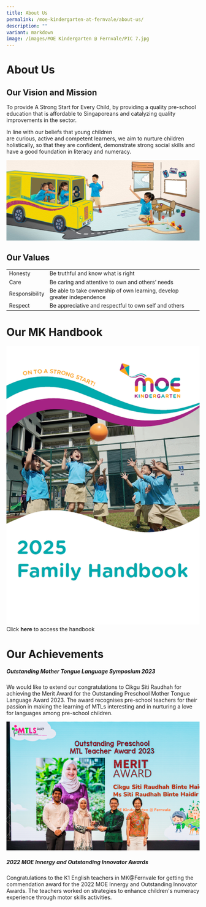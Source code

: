 ```yaml
---
title: About Us
permalink: /moe-kindergarten-at-fernvale/about-us/
description: ""
variant: markdown
image: /images/MOE Kindergarten @ Fernvale/PIC 7.jpg
---
```

# About Us
## Our Vision and Mission  
To provide A Strong Start for Every Child, by providing a quality pre-school education that is affordable to Singaporeans and catalyzing quality improvements in the sector.  

In line with our beliefs that young children are curious, active and competent learners, we aim to nurture children holistically, so that they are confident, demonstrate strong social skills and have a good foundation in literacy and numeracy.

![](/images/MOE%20Kindergarten%20@%20Fernvale/PIC%206.jpg)

## Our Values 

|       |                                   |
|----------------|--------------------------------------------------------------------------|
| Honesty        |  Be truthful and know what is right                                      |
| Care           |  Be caring and attentive to own and others’ needs                        |
| Responsibility |  Be able to take ownership of own learning, develop greater independence |
| Respect        |  Be appreciative and respectful to own self and others                   |

# Our MK Handbook
![](/images/MOE%20Kindergarten%20@%20Fernvale/Mk_family_handbook.png)
Click **here**[](/files/2025_MOE_Kindergarten_Family_Handbook.pdf) to access the handbook


# Our Achievements

##### Outstanding Mother Tongue Language Symposium 2023

We would like to extend our congratulations to Cikgu Siti Raudhah for achieving the Merit Award for the Outstanding Preschool Mother Tongue Language Award 2023.
The award recognises pre-school teachers for their passion in making the learning of MTLs interesting and in nurturing a love for languages among pre-school children. 

![](/images/MOE%20Kindergarten%20@%20Fernvale/MTLS_2023_278.jpg)

##### 2022 MOE Innergy and Outstanding Innovator Awards

Congratulations to the K1 English teachers in MK@Fernvale for getting the commendation award for the 2022 MOE Innergy and Outstanding Innovator Awards. The teachers worked on strategies to enhance children's numeracy experience through motor skills activities.